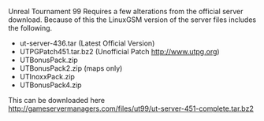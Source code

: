 Unreal Tournament 99 Requires a few alterations from the official server download. Because of this the LinuxGSM version of the server files includes the following.

* ut-server-436.tar (Latest Official Version)
* UTPGPatch451.tar.bz2 (Unofficial Patch http://www.utpg.org)
* UTBonusPack.zip 
* UTBonusPack2.zip (maps only)
* UTInoxxPack.zip
* UTBonusPack4.zip

This can be downloaded here
http://gameservermanagers.com/files/ut99/ut-server-451-complete.tar.bz2